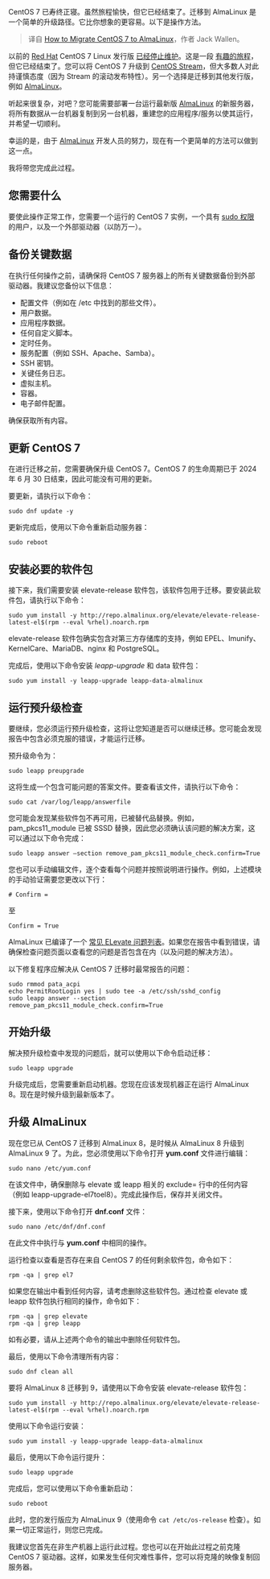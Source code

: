 
<!--
title: 如何从CentOS 7迁移到AlmaLinux
cover: https://cdn.thenewstack.io/media/2024/07/31ad3212-alma-linux.jpg
-->

CentOS 7 已寿终正寝。虽然旅程愉快，但它已经结束了。迁移到 AlmaLinux 是一个简单的升级路径。它比你想象的更容易。以下是操作方法。

> 译自 [How to Migrate CentOS 7 to AlmaLinux](https://thenewstack.io/how-to-migrate-centos-7-to-almalinux/)，作者 Jack Wallen。

以前的 [Red Hat](https://www.openshift.com/try?utm_content=inline+mention) CentOS 7 Linux 发行版 [已经停止维护](https://thenewstack.io/havent-migrated-off-centos-yet-you-have-until-june-30/)。这是一段 [有趣的旅程](https://thenewstack.io/centos-9-stream-is-now-available-but-should-you-use-it/)，但它已经结束了。您可以将 CentOS 7 升级到 [CentOS Stream](https://thenewstack.io/wherefore-art-thou-centos-rocky-linux-cloudlinux-and-centos-stream/)，但大多数人对此持谨慎态度（因为 Stream 的滚动发布特性）。另一个选择是迁移到其他发行版，例如 [AlmaLinux](https://thenewstack.io/jack-aboutboul-how-almalinux-came-to-be-and-why-it-was-needed/)。

听起来很复杂，对吧？您可能需要部署一台运行最新版 [AlmaLinux](https://thenewstack.io/almalinux-captures-the-soul-of-centos/) 的新服务器，将所有数据从一台机器复制到另一台机器，重建您的应用程序/服务以使其运行，并希望一切顺利。

幸运的是，由于 [AlmaLinux](https://thenewstack.io/linux-and-cloud-native-security-almalinux/) 开发人员的努力，现在有一个更简单的方法可以做到这一点。

我将带您完成此过程。

## 您需要什么

要使此操作正常工作，您需要一个运行的 CentOS 7 实例，一个具有 [sudo 权限](https://thenewstack.io/linux-understand-sudo-to-rule-your-server/) 的用户，以及一个外部驱动器（以防万一）。

## 备份关键数据

在执行任何操作之前，请确保将 CentOS 7 服务器上的所有关键数据备份到外部驱动器。我建议您备份以下信息：

- 配置文件（例如在 /etc 中找到的那些文件）。
- 用户数据。
- 应用程序数据。
- 任何自定义脚本。
- 定时任务。
- 服务配置（例如 SSH、Apache、Samba）。
- SSH 密钥。
- 关键任务日志。
- 虚拟主机。
- 容器。
- 电子邮件配置。

确保获取所有内容。

## 更新 CentOS 7

在进行迁移之前，您需要确保升级 CentOS 7。CentOS 7 的生命周期已于 2024 年 6 月 30 日结束，因此可能没有可用的更新。

要更新，请执行以下命令：

```
sudo dnf update -y
```

更新完成后，使用以下命令重新启动服务器：

```
sudo reboot
```

## 安装必要的软件包

接下来，我们需要安装 elevate-release 软件包，该软件包用于迁移。要安装此软件包，请执行以下命令：

```
sudo yum install -y http://repo.almalinux.org/elevate/elevate-release-latest-el$(rpm --eval %rhel).noarch.rpm
```

elevate-release 软件包确实包含对第三方存储库的支持，例如 EPEL、Imunify、KernelCare、MariaDB、nginx 和 PostgreSQL。

完成后，使用以下命令安装 *leapp-upgrade* 和 data 软件包：

```
sudo yum install -y leapp-upgrade leapp-data-almalinux
```

## 运行预升级检查

要继续，您必须运行预升级检查，这将让您知道是否可以继续迁移。您可能会发现报告中包含必须克服的错误，才能运行迁移。

预升级命令为：

```
sudo leapp preupgrade
```

这将生成一个包含可能问题的答案文件。要查看该文件，请执行以下命令：

```
sudo cat /var/log/leapp/answerfile
```

您可能会发现某些软件包不再可用，已被替代品替换。例如，pam_pkcs11_module 已被 SSSD 替换，因此您必须确认该问题的解决方案，这可以通过以下命令完成：

```
sudo leapp answer –section remove_pam_pkcs11_module_check.confirm=True
```

您也可以手动编辑文件，逐个查看每个问题并按照说明进行操作。例如，上述模块的手动验证需要您更改以下行：

```
# Confirm = 
```

至

```
Confirm = True
```

AlmaLinux 已编译了一个 [常见 ELevate 问题列表](https://wiki.almalinux.org/elevate/ELevate-frequent-issues.html)。如果您在报告中看到错误，请确保检查问题页面以查看您的问题是否包含在内（以及问题的解决方法）。

以下修复程序应解决从 CentOS 7 迁移时最常报告的问题：

```
sudo rmmod pata_acpi
echo PermitRootLogin yes | sudo tee -a /etc/ssh/sshd_config
sudo leapp answer --section remove_pam_pkcs11_module_check.confirm=True
```

## 开始升级

解决预升级检查中发现的问题后，就可以使用以下命令启动迁移：

```
sudo leapp upgrade
```

升级完成后，您需要重新启动机器。您现在应该发现机器正在运行 AlmaLinux 8。现在是时候升级到最新版本了。

## 升级 AlmaLinux
现在您已从 CentOS 7 迁移到 AlmaLinux 8，是时候从 AlmaLinux 8 升级到 AlmaLinux 9 了。为此，您必须使用以下命令打开 **yum.conf** 文件进行编辑：

```
sudo nano /etc/yum.conf
```

在该文件中，确保删除与 elevate 或 leapp 相关的 exclude= 行中的任何内容（例如 leapp-upgrade-el7toel8）。完成此操作后，保存并关闭文件。

接下来，使用以下命令打开 **dnf.conf** 文件：

```
sudo nano /etc/dnf/dnf.conf
```

在此文件中执行与 **yum.conf** 中相同的操作。

运行检查以查看是否存在来自 CentOS 7 的任何剩余软件包，命令如下：

```
rpm -qa | grep el7
```

如果您在输出中看到任何内容，请考虑删除这些软件包。通过检查 elevate 或 leapp 软件包执行相同的操作，命令如下：

```
rpm -qa | grep elevate
rpm -qa | grep leapp
```

如有必要，请从上述两个命令的输出中删除任何软件包。

最后，使用以下命令清理所有内容：

```
sudo dnf clean all
```

要将 AlmaLinux 8 迁移到 9，请使用以下命令安装 elevate-release 软件包：

```
sudo yum install -y http://repo.almalinux.org/elevate/elevate-release-latest-el$(rpm --eval %rhel).noarch.rpm
```

使用以下命令运行安装：

```
sudo yum install -y leapp-upgrade leapp-data-almalinux
```

最后，使用以下命令运行提升：

```
sudo leapp upgrade
```

完成后，您可以使用以下命令重新启动：

```
sudo reboot
```

此时，您的发行版应为 AlmaLinux 9（使用命令 `cat /etc/os-release` 检查）。如果一切正常运行，则您已完成。

我建议您首先在非生产机器上运行此过程。您也可以在开始此过程之前克隆 CentOS 7 驱动器。这样，如果发生任何灾难性事件，您可以将克隆的映像复制回服务器。
